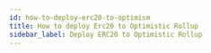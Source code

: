 ```yaml
---
id: how-to-deploy-erc20-to-optimism
title: How to deploy Erc20 to Optimistic Rollup
sidebar_label: Deploy ERC20 to Optimistic Rollup
---
```


